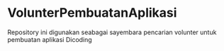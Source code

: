 # VolunterPembuatanAplikasi
Repository ini digunakan seabagai sayembara pencarian volunter untuk pembuatan aplikasi Dicoding
